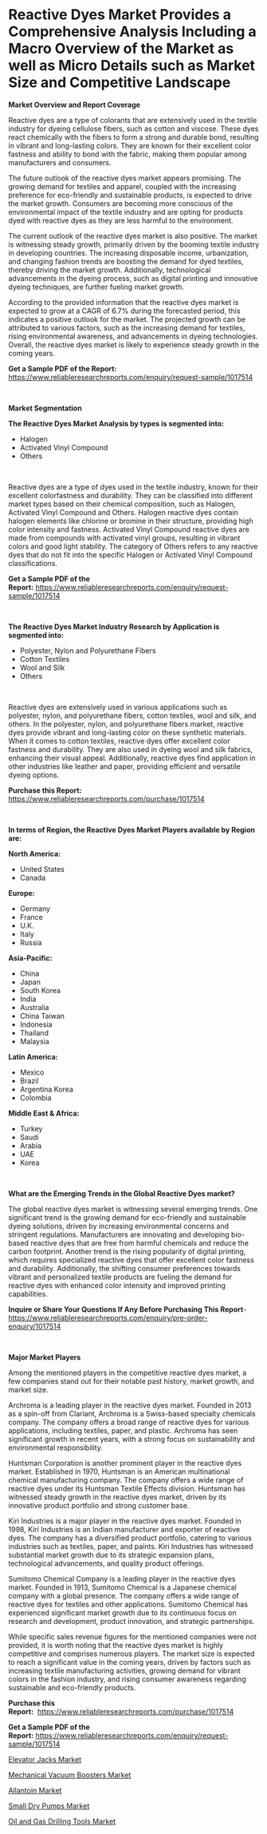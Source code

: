 <p><h1>Reactive Dyes Market Provides a Comprehensive Analysis Including a Macro Overview of the Market as well as Micro Details such as Market Size and Competitive Landscape</h1></p><p><strong>Market Overview and Report Coverage</strong></p>
<p><p>Reactive dyes are a type of colorants that are extensively used in the textile industry for dyeing cellulose fibers, such as cotton and viscose. These dyes react chemically with the fibers to form a strong and durable bond, resulting in vibrant and long-lasting colors. They are known for their excellent color fastness and ability to bond with the fabric, making them popular among manufacturers and consumers.</p><p>The future outlook of the reactive dyes market appears promising. The growing demand for textiles and apparel, coupled with the increasing preference for eco-friendly and sustainable products, is expected to drive the market growth. Consumers are becoming more conscious of the environmental impact of the textile industry and are opting for products dyed with reactive dyes as they are less harmful to the environment.</p><p>The current outlook of the reactive dyes market is also positive. The market is witnessing steady growth, primarily driven by the booming textile industry in developing countries. The increasing disposable income, urbanization, and changing fashion trends are boosting the demand for dyed textiles, thereby driving the market growth. Additionally, technological advancements in the dyeing process, such as digital printing and innovative dyeing techniques, are further fueling market growth.</p><p>According to the provided information that the reactive dyes market is expected to grow at a CAGR of 6.7% during the forecasted period, this indicates a positive outlook for the market. The projected growth can be attributed to various factors, such as the increasing demand for textiles, rising environmental awareness, and advancements in dyeing technologies. Overall, the reactive dyes market is likely to experience steady growth in the coming years.</p></p>
<p><strong>Get a Sample PDF of the Report:</strong> <a href="https://www.reliableresearchreports.com/enquiry/request-sample/1017514">https://www.reliableresearchreports.com/enquiry/request-sample/1017514</a></p>
<p>&nbsp;</p>
<p><strong>Market Segmentation</strong></p>
<p><strong>The Reactive Dyes Market Analysis by types is segmented into:</strong></p>
<p><ul><li>Halogen</li><li>Activated Vinyl Compound</li><li>Others</li></ul></p>
<p>&nbsp;</p>
<p><p>Reactive dyes are a type of dyes used in the textile industry, known for their excellent colorfastness and durability. They can be classified into different market types based on their chemical composition, such as Halogen, Activated Vinyl Compound and Others. Halogen reactive dyes contain halogen elements like chlorine or bromine in their structure, providing high color intensity and fastness. Activated Vinyl Compound reactive dyes are made from compounds with activated vinyl groups, resulting in vibrant colors and good light stability. The category of Others refers to any reactive dyes that do not fit into the specific Halogen or Activated Vinyl Compound classifications.</p></p>
<p><strong>Get a Sample PDF of the Report:</strong>&nbsp;<a href="https://www.reliableresearchreports.com/enquiry/request-sample/1017514">https://www.reliableresearchreports.com/enquiry/request-sample/1017514</a></p>
<p>&nbsp;</p>
<p><strong>The Reactive Dyes Market Industry Research by Application is segmented into:</strong></p>
<p><ul><li>Polyester, Nylon and Polyurethane Fibers</li><li>Cotton Textiles</li><li>Wool and Silk</li><li>Others</li></ul></p>
<p>&nbsp;</p>
<p><p>Reactive dyes are extensively used in various applications such as polyester, nylon, and polyurethane fibers, cotton textiles, wool and silk, and others. In the polyester, nylon, and polyurethane fibers market, reactive dyes provide vibrant and long-lasting color on these synthetic materials. When it comes to cotton textiles, reactive dyes offer excellent color fastness and durability. They are also used in dyeing wool and silk fabrics, enhancing their visual appeal. Additionally, reactive dyes find application in other industries like leather and paper, providing efficient and versatile dyeing options.</p></p>
<p><strong>Purchase this Report:</strong>&nbsp; <a href="https://www.reliableresearchreports.com/purchase/1017514">https://www.reliableresearchreports.com/purchase/1017514</a></p>
<p>&nbsp;</p>
<p><strong>In terms of Region, the Reactive Dyes Market Players available by Region are:</strong></p>
<p>
    <p> <strong> North America: </strong>
        <ul>
            <li>United States</li>
            <li>Canada</li>
        </ul>
        </p> 
    <p> <strong> Europe: </strong>
        <ul>
            <li>Germany</li>
            <li>France</li>
            <li>U.K.</li>
            <li>Italy</li>
            <li>Russia</li>
        </ul>
        </p> 
    <p> <strong> Asia-Pacific: </strong>
        <ul>
            <li>China</li>
            <li>Japan</li>
            <li>South Korea</li>
            <li>India</li>
            <li>Australia</li>
            <li>China Taiwan</li>
            <li>Indonesia</li>
            <li>Thailand</li>
            <li>Malaysia</li>
        </ul>
        </p> 
    <p> <strong> Latin America: </strong>
        <ul>
            <li>Mexico</li>
            <li>Brazil</li>
            <li>Argentina Korea</li>
            <li>Colombia</li>
        </ul>
        </p> 
    <p> <strong> Middle East & Africa: </strong>
        <ul>
            <li>Turkey</li>
            <li>Saudi</li>
            <li>Arabia</li>
            <li>UAE</li>
            <li>Korea</li>
        </ul>
    </p>
    </p>
<p>&nbsp;</p>
<p><strong>What are the Emerging Trends in the Global Reactive Dyes market?</strong></p>
<p><p>The global reactive dyes market is witnessing several emerging trends. One significant trend is the growing demand for eco-friendly and sustainable dyeing solutions, driven by increasing environmental concerns and stringent regulations. Manufacturers are innovating and developing bio-based reactive dyes that are free from harmful chemicals and reduce the carbon footprint. Another trend is the rising popularity of digital printing, which requires specialized reactive dyes that offer excellent color fastness and durability. Additionally, the shifting consumer preferences towards vibrant and personalized textile products are fueling the demand for reactive dyes with enhanced color intensity and improved printing capabilities.</p></p>
<p><strong>Inquire or Share Your Questions If Any Before Purchasing This Report</strong>- <a href="https://www.reliableresearchreports.com/enquiry/pre-order-enquiry/1017514">https://www.reliableresearchreports.com/enquiry/pre-order-enquiry/1017514</a></p>
<p>&nbsp;</p>
<p><strong>Major Market Players</strong></p>
<p><p>Among the mentioned players in the competitive reactive dyes market, a few companies stand out for their notable past history, market growth, and market size.</p><p>Archroma is a leading player in the reactive dyes market. Founded in 2013 as a spin-off from Clariant, Archroma is a Swiss-based specialty chemicals company. The company offers a broad range of reactive dyes for various applications, including textiles, paper, and plastic. Archroma has seen significant growth in recent years, with a strong focus on sustainability and environmental responsibility.</p><p>Huntsman Corporation is another prominent player in the reactive dyes market. Established in 1970, Huntsman is an American multinational chemical manufacturing company. The company offers a wide range of reactive dyes under its Huntsman Textile Effects division. Huntsman has witnessed steady growth in the reactive dyes market, driven by its innovative product portfolio and strong customer base.</p><p>Kiri Industries is a major player in the reactive dyes market. Founded in 1998, Kiri Industries is an Indian manufacturer and exporter of reactive dyes. The company has a diversified product portfolio, catering to various industries such as textiles, paper, and paints. Kiri Industries has witnessed substantial market growth due to its strategic expansion plans, technological advancements, and quality product offerings.</p><p>Sumitomo Chemical Company is a leading player in the reactive dyes market. Founded in 1913, Sumitomo Chemical is a Japanese chemical company with a global presence. The company offers a wide range of reactive dyes for textiles and other applications. Sumitomo Chemical has experienced significant market growth due to its continuous focus on research and development, product innovation, and strategic partnerships.</p><p>While specific sales revenue figures for the mentioned companies were not provided, it is worth noting that the reactive dyes market is highly competitive and comprises numerous players. The market size is expected to reach a significant value in the coming years, driven by factors such as increasing textile manufacturing activities, growing demand for vibrant colors in the fashion industry, and rising consumer awareness regarding sustainable and eco-friendly products.</p></p>
<p><strong>Purchase this Report:</strong>&nbsp;&nbsp;<a href="https://www.reliableresearchreports.com/purchase/1017514">https://www.reliableresearchreports.com/purchase/1017514</a></p>
<p></p>
<p><strong>Get a Sample PDF of the Report:</strong>&nbsp;<a href="https://www.reliableresearchreports.com/enquiry/request-sample/1017514">https://www.reliableresearchreports.com/enquiry/request-sample/1017514</a></p>
<p><p><a href="https://medium.com/@trystanward/elevator-jacks-market-analysis-its-cagr-market-segmentation-and-global-industry-overview-fad9eb1de584">Elevator Jacks Market</a></p><p><a href="https://medium.com/@sandyabbott2023/mechanical-vacuum-boosters-market-size-cagr-trends-2024-2030-412c0baa82c1">Mechanical Vacuum Boosters Market</a></p><p><a href="https://github.com/NorbertYates/Market-Research-Report-List-2/blob/main/allantoin-market.md">Allantoin Market</a></p><p><a href="https://medium.com/@cameronhuel/small-dry-pumps-market-competitive-analysis-market-trends-and-forecast-to-2030-413080b436f1">Small Dry Pumps Market</a></p><p><a href="https://medium.com/@larrycrooks1923/oil-and-gas-drilling-tools-market-trends-forecast-and-competitive-analysis-to-2030-9be261bde69f">Oil and Gas Drilling Tools Market</a></p></p>